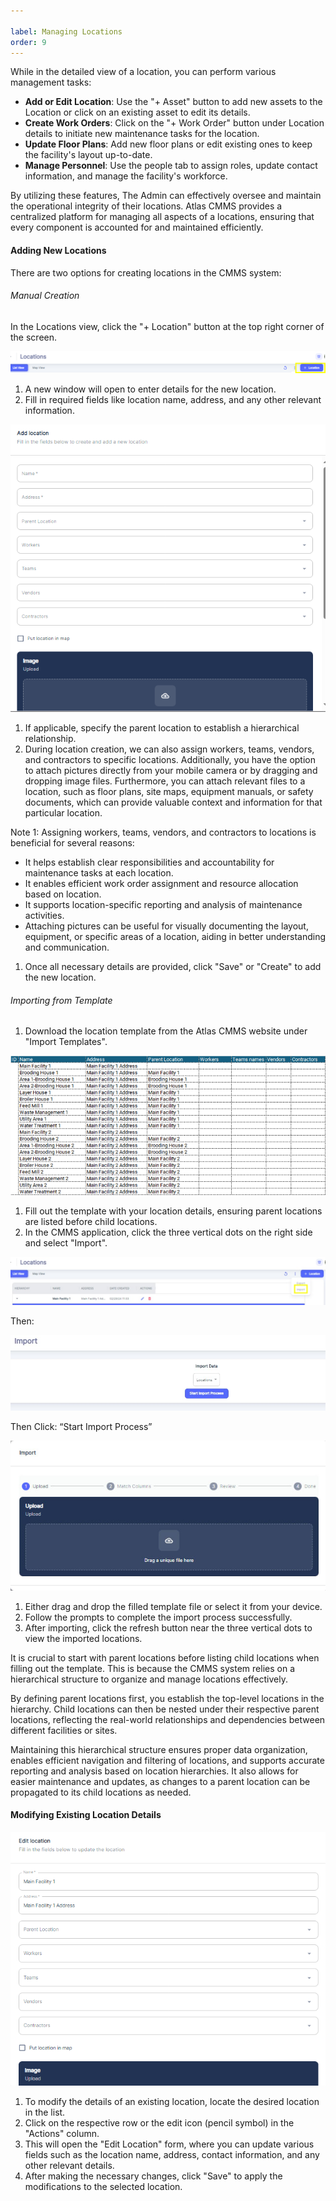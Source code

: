 ```yaml
---

label: Managing Locations
order: 9
---
```

While in the detailed view of a location, you can perform various management tasks:

- __Add or Edit Location__: Use the "\+ Asset" button to add new assets to the Location or click on an existing asset to edit its details.
- __Create Work Orders__: Click on the "\+ Work Order" button under Location details to initiate new maintenance tasks for the location.
- __Update Floor Plans__: Add new floor plans or edit existing ones to keep the facility's layout up\-to\-date.
- __Manage Personnel__: Use the people tab to assign roles, update contact information, and manage the facility's workforce.

By utilizing these features, The Admin can effectively oversee and maintain the operational integrity of their locations. Atlas CMMS provides a centralized platform for managing all aspects of a locations, ensuring that every component is accounted for and maintained efficiently.

#### Adding New Locations

There are two options for creating locations in the CMMS system:

###### Manual Creation

In the Locations view, click the "\+ Location" button at the top right corner of the screen.

![](../../static/img/image58.png)

1. A new window will open to enter details for the new location.
2. Fill in required fields like location name, address, and any other relevant information.

![](../../static/img/image59.png)

1. If applicable, specify the parent location to establish a hierarchical relationship.
2. During location creation, we can also assign workers, teams, vendors, and contractors to specific locations. Additionally, you have the option to attach pictures directly from your mobile camera or by dragging and dropping image files. Furthermore, you can attach relevant files to a location, such as floor plans, site maps, equipment manuals, or safety documents, which can provide valuable context and information for that particular location.

Note 1: Assigning workers, teams, vendors, and contractors to locations is beneficial for several reasons:

- It helps establish clear responsibilities and accountability for maintenance tasks at each location.
- It enables efficient work order assignment and resource allocation based on location.
- It supports location\-specific reporting and analysis of maintenance activities.
- Attaching pictures can be useful for visually documenting the layout, equipment, or specific areas of a location, aiding in better understanding and communication.

1. Once all necessary details are provided, click "Save" or "Create" to add the new location.

###### Importing from Template

1. Download the location template from the Atlas CMMS website under "Import Templates".

![](../../static/img/image60.png)

1. Fill out the template with your location details, ensuring parent locations are listed before child locations.
2. In the CMMS application, click the three vertical dots on the right side and select "Import".

![](../../static/img/image61.png)

Then:

![](../../static/img/image62.png)

Then Click: “Start Import Process”

![](../../static/img/image63.png)

1. Either drag and drop the filled template file or select it from your device.
2. Follow the prompts to complete the import process successfully.
3. After importing, click the refresh button near the three vertical dots to view the imported locations.

It is crucial to start with parent locations before listing child locations when filling out the template. This is because the CMMS system relies on a hierarchical structure to organize and manage locations effectively.

By defining parent locations first, you establish the top\-level locations in the hierarchy. Child locations can then be nested under their respective parent locations, reflecting the real\-world relationships and dependencies between different facilities or sites.

Maintaining this hierarchical structure ensures proper data organization, enables efficient navigation and filtering of locations, and supports accurate reporting and analysis based on location hierarchies. It also allows for easier maintenance and updates, as changes to a parent location can be propagated to its child locations as needed.

#### Modifying Existing Location Details

![](../../static/img/image64.png)

1. To modify the details of an existing location, locate the desired location in the list.
2. Click on the respective row or the edit icon \(pencil symbol\) in the "Actions" column.
3. This will open the "Edit Location" form, where you can update various fields such as the location name, address, contact information, and any other relevant details.
4. After making the necessary changes, click "Save" to apply the modifications to the selected location.
